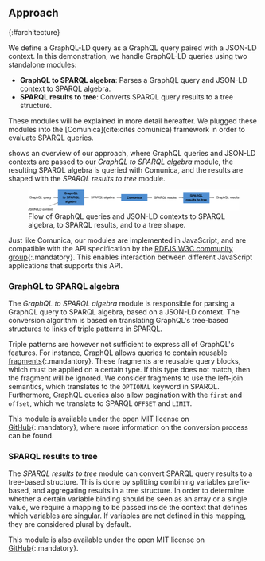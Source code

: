 ## Approach
{:#architecture}

We define a GraphQL-LD query as a GraphQL query paired with a JSON-LD context.
In this demonstration, we handle GraphQL-LD queries using two standalone modules:

* **GraphQL to SPARQL algebra**: Parses a GraphQL query and JSON-LD context to SPARQL algebra.
* **SPARQL results to tree**: Converts SPARQL query results to a tree structure.

These modules will be explained in more detail hereafter.
We plugged these modules into the [Comunica](cite:cites comunica) framework
in order to evaluate SPARQL queries.

[](#fig-architecture) shows an overview of our approach,
where GraphQL queries and JSON-LD contexts are passed to our _GraphQL to SPARQL algebra_ module,
the resulting SPARQL algebra is queried with Comunica,
and the results are shaped with the _SPARQL results to tree_ module.

<figure id="fig-architecture">
<img src="img/architecture.svg" alt="[GraphQl-LD Architecture]">
<figcaption markdown="block">
Flow of GraphQL queries and JSON-LD contexts to SPARQL algebra, to SPARQL results, and to a tree shape.
</figcaption>
</figure>

Just like Comunica, our modules are implemented in JavaScript,
and are compatible with the API specification
by the [RDFJS W3C community group](https://www.w3.org/community/rdfjs/){:.mandatory}.
This enables interaction between different JavaScript applications that supports this API.

### GraphQL to SPARQL algebra

The _GraphQL to SPARQL algebra_ module is responsible for parsing a GraphQL query to SPARQL algebra,
based on a JSON-LD context.
The conversion algorithm is based on translating GraphQL's tree-based structures to links of triple patterns in SPARQL.

Triple patterns are however not sufficient to express all of GraphQL's features.
For instance, GraphQL allows queries to contain reusable [fragments](http://facebook.github.io/graphql/October2016/#sec-Validation.Fragments){:.mandantory}.
These fragments are reusable query blocks, which must be applied on a certain type.
If this type does not match, then the fragment will be ignored.
We consider fragments to use the left-join semantics, which translates to the `OPTIONAL` keyword in SPARQL.
Furthermore, GraphQL queries also allow pagination with the `first` and `offset`,
which we translate to SPARQL `OFFSET` and `LIMIT`.

This module is available under the open MIT license on [GitHub](https://github.com/rubensworks/graphql-to-sparql.js){:.mandatory},
where more information on the conversion process can be found.

### SPARQL results to tree

The _SPARQL results to tree_ module can convert SPARQL query results to a tree-based structure.
This is done by splitting combining variables prefix-based,
and aggregating results in a tree structure.
In order to determine whether a certain variable binding should be seen as an array or a single value,
we require a mapping to be passed inside the context that defines which variables are singular.
If variables are not defined in this mapping, they are considered plural by default.

This module is also available under the open MIT license on [GitHub](https://github.com/rubensworks/sparqljson-to-tree.js){:.mandatory}.